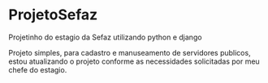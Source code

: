 # ProjetoSefaz
Projetinho do estagio da Sefaz utilizando python e django

Projeto simples, para cadastro e manuseamento de servidores publicos, estou atualizando o projeto conforme as necessidades solicitadas por meu chefe do estagio. 
